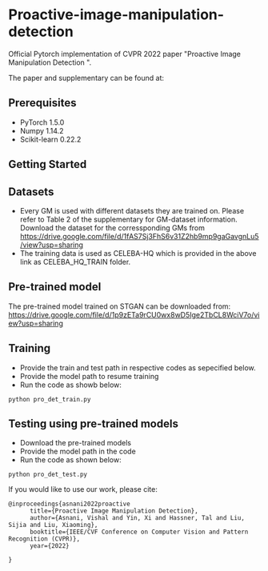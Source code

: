 # Proactive-image-manipulation-detection
Official Pytorch implementation of CVPR 2022 paper "Proactive Image Manipulation Detection ".

The paper and supplementary can be found at: 



## Prerequisites

- PyTorch 1.5.0
- Numpy 1.14.2
- Scikit-learn 0.22.2

## Getting Started

## Datasets 
- Every GM is used with different datasets they are trained on. Please refer to Table 2 of the supplementary for GM-dataset information. Download the dataset for the corressponding GMs from https://drive.google.com/file/d/1fAS7Sj3FhS6v31Z2hb9mp9gaGavgnLu5/view?usp=sharing
- The training data is used as CELEBA-HQ which is provided in the above link as CELEBA_HQ_TRAIN folder.

## Pre-trained model
The pre-trained model trained on STGAN can be downloaded from: https://drive.google.com/file/d/1p9zETa9rCU0wx8wD5Ige2TbCL8WciV7o/view?usp=sharing

## Training
- Provide the train and test path in respective codes as sepecified below. 
- Provide the model path to resume training
- Run the code as showb below:

```
python pro_det_train.py
```



## Testing using pre-trained models
- Download the pre-trained models
- Provide the model path in the code
- Run the code as shown below:

```
python pro_det_test.py
```


If you would like to use our work, please cite:
```
@inproceedings{asnani2022proactive
      title={Proactive Image Manipulation Detection}, 
      author={Asnani, Vishal and Yin, Xi and Hassner, Tal and Liu, Sijia and Liu, Xiaoming},
      booktitle={IEEE/CVF Conference on Computer Vision and Pattern Recognition (CVPR)},
      year={2022}
      
}
```
